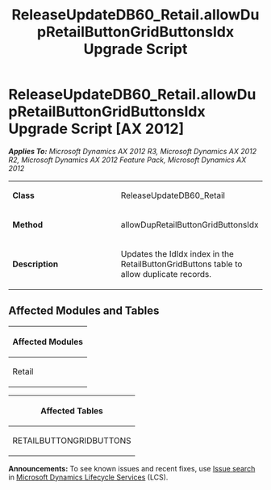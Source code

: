 ﻿---
title: ReleaseUpdateDB60_Retail.allowDupRetailButtonGridButtonsIdx Upgrade Script
TOCTitle: ReleaseUpdateDB60_Retail.allowDupRetailButtonGridButtonsIdx Upgrade Script
ms:assetid: 67ed4256-fcbc-cd2b-e061-c447813a3f66
ms:mtpsurl: https://msdn.microsoft.com/en-us/library/JJ685595(v=AX.60)
ms:contentKeyID: 49708798
ms.date: 05/18/2015
mtps_version: v=AX.60
---

# ReleaseUpdateDB60\_Retail.allowDupRetailButtonGridButtonsIdx Upgrade Script [AX 2012]


_**Applies To:** Microsoft Dynamics AX 2012 R3, Microsoft Dynamics AX 2012 R2, Microsoft Dynamics AX 2012 Feature Pack, Microsoft Dynamics AX 2012_

<table>
<colgroup>
<col style="width: 50%" />
<col style="width: 50%" />
</colgroup>
<tbody>
<tr class="odd">
<td><p><strong>Class</strong></p></td>
<td><p>ReleaseUpdateDB60_Retail</p></td>
</tr>
<tr class="even">
<td><p><strong>Method</strong></p></td>
<td><p>allowDupRetailButtonGridButtonsIdx</p></td>
</tr>
<tr class="odd">
<td><p><strong>Description</strong></p></td>
<td><p>Updates the IdIdx index in the RetailButtonGridButtons table to allow duplicate records.</p></td>
</tr>
</tbody>
</table>


## Affected Modules and Tables

<table>
<colgroup>
<col style="width: 100%" />
</colgroup>
<thead>
<tr class="header">
<th><p>Affected Modules</p></th>
</tr>
</thead>
<tbody>
<tr class="odd">
<td><p>Retail</p></td>
</tr>
</tbody>
</table>


<table>
<colgroup>
<col style="width: 100%" />
</colgroup>
<thead>
<tr class="header">
<th><p>Affected Tables</p></th>
</tr>
</thead>
<tbody>
<tr class="odd">
<td><p>RETAILBUTTONGRIDBUTTONS</p></td>
</tr>
</tbody>
</table>

  
**Announcements:** To see known issues and recent fixes, use [Issue search](http://go.microsoft.com/fwlink/?linkid=389258) in [Microsoft Dynamics Lifecycle Services](http://go.microsoft.com/fwlink/?linkid=306505) (LCS).

